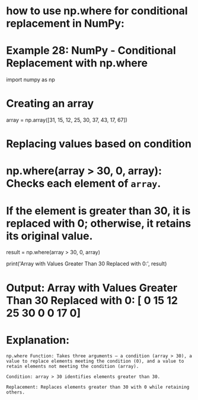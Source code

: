  # how to use np.where for conditional replacement in NumPy:

# Example 28: NumPy - Conditional Replacement with np.where
import numpy as np

# Creating an array
array = np.array([31, 15, 12, 25, 30, 37, 43, 17, 67])

# Replacing values based on condition
# np.where(array > 30, 0, array): Checks each element of `array`.
# If the element is greater than 30, it is replaced with 0; otherwise, it retains its original value.

result = np.where(array > 30, 0, array)

print('Array with Values Greater Than 30 Replaced with 0:', result)
# Output: Array with Values Greater Than 30 Replaced with 0: [ 0 15 12 25 30  0  0 17  0]

# Explanation:

    np.where Function: Takes three arguments – a condition (array > 30), a value to replace elements meeting the condition (0), and a value to retain elements not meeting the condition (array).

    Condition: array > 30 identifies elements greater than 30.

    Replacement: Replaces elements greater than 30 with 0 while retaining others.